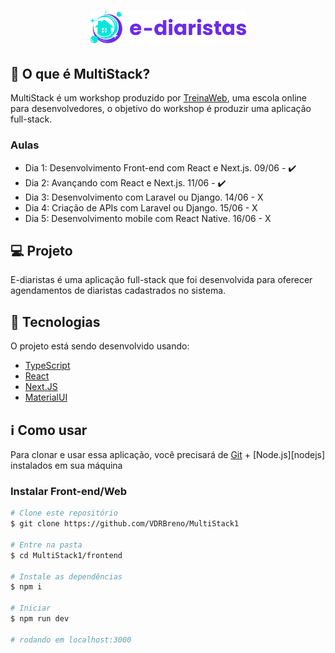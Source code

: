 <h1 align="center">
    <img alt="e-diaristas" src="./preview/logo.svg" width="250px" />
</h1>

## 📃 O que é MultiStack?

MultiStack é um workshop produzido por [TreinaWeb](https://github.com/treinaweb), uma escola online para desenvolvedores, o objetivo do workshop é produzir uma aplicação full-stack.

### Aulas
- Dia 1: Desenvolvimento Front-end com React e Next.js. 09/06 - :heavy_check_mark:
- Dia 2: Avançando com React e Next.js. 11/06 - :heavy_check_mark:
- Dia 3: Desenvolvimento com Laravel ou Django. 14/06 - X
- Dia 4: Criação de APIs com Laravel ou Django. 15/06 - X
- Dia 5: Desenvolvimento mobile com React Native. 16/06 - X

## 💻 Projeto

E-diaristas é uma aplicação full-stack que foi desenvolvida para oferecer agendamentos de diaristas cadastrados no sistema.

<!-- <h1 align="center">
    <img alt="Example" src="./preview/example.png" />
</h1> -->


## :rocket: Tecnologias

O projeto está sendo desenvolvido usando:

- [TypeScript][typescript]
- [React][reactjs]
- [Next.JS][nextjs]
- [MaterialUI][materialui]

## :information_source: Como usar

Para clonar e usar essa aplicação, você precisará de [Git](https://git-scm.com) + [Node.js][nodejs] instalados em sua máquina

### Instalar Front-end/Web

```bash
# Clone este repositório
$ git clone https://github.com/VDRBreno/MultiStack1

# Entre na pasta
$ cd MultiStack1/frontend

# Instale as dependências
$ npm i

# Iniciar
$ npm run dev

# rodando em localhost:3000
```

[typescript]: https://www.typescriptlang.org/
[reactjs]: https://reactjs.org
[nextjs]: https://nextjs.org
[materialui]: https://material-ui.com/pt/